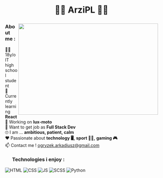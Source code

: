 # <p align="center">🐱‍👤 ArziPL 🐱‍👤</p>

<img width="460" align="right" height="300" src="https://github-readme-stats.vercel.app/api/top-langs/?username=arzipl&theme=highcontrast"/>


### About me :  
:raising_hand_man: 18y/o IT high school student  
:book: Currently learning **React**  
:wrench: Working on **lux-moto**  
:running: Want to get job as **Full Stack Dev**  
:roll_eyes: I am ... **ambitious, patient, calm**  
:heart: Passionate about **technology :desktop_computer:,** **sport :weight_lifting_man:,** **gaming :video_game:**  
:mailbox: Contact me ! ogryzek.arkadiusz@gmail.com  




### &nbsp; &nbsp; &nbsp; Technologies i enjoy :

![HTML](https://img.shields.io/badge/HTML5-E34F26?style=for-the-badge&logo=html5&logoColor=white)
![CSS](https://img.shields.io/badge/CSS3-1572B6?style=for-the-badge&logo=css3&logoColor=white)
![JS](https://img.shields.io/badge/JavaScript-F7DF1E?style=for-the-badge&logo=javascript&logoColor=black)
![SCSS](https://img.shields.io/badge/Sass-CC6699?style=for-the-badge&logo=sass&logoColor=white)
![Python](https://img.shields.io/badge/Python-3776AB?style=for-the-badge&logo=python&logoColor=white)



